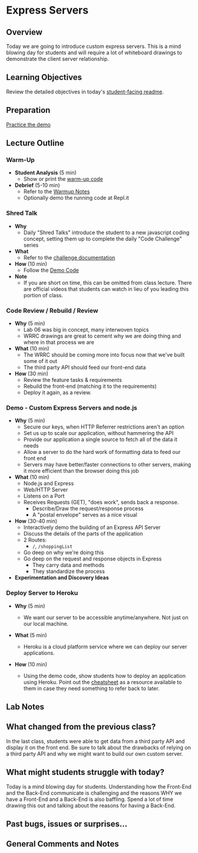 # Express Servers

## Overview

Today we are going to introduce custom express servers. This is a mind blowing day for students and will require a lot of whiteboard drawings to demonstrate the client server relationship. 

## Learning Objectives

Review the detailed objectives in today's [student-facing readme](../README.md).

## Preparation

[Practice the demo](../demo)

## Lecture Outline

### Warm-Up

- **Student Analysis** (5 min)
  - Show or print the [warm-up code](../warm-up/warm-up.md)
- **Debrief** (5-10 min)
  - Refer to the [Warmup Notes](../warm-up/NOTES.md)
  - Optionally demo the running code at Repl.it

### Shred Talk

- **Why**
  - Daily "Shred Talks" introduce the student to a new javascript coding concept, setting them up to complete the daily "Code Challenge" series
- **What**
  - Refer to the [challenge documentation](../challenges/README.md)
- **How** (10 min)
  - Follow the [Demo Code](../challenges/DEMO.md)
- **Note**
  - If you are short on time, this can be omitted from class lecture. There are official videos that students can watch in lieu of you leading this portion of class.

### Code Review / Rebuild / Review

- **Why** (5 min)
  - Lab 06 was big in concept, many interwoven topics
  - WRRC drawings are great to cement why we are doing thing and where in that process we are
- **What** (10 min)
  - The WRRC should be coming more into focus now that we've built some of it out
  - The third party API should feed our front-end data
- **How** (30 min)
  - Review the feature tasks & requirements
  - Rebuild the front-end (matching it to the requirements)
  - Deploy it again, as a review.

### Demo - Custom Express Servers and node.js

- **Why** (5 min)
  - Secure our keys, when HTTP Referrer restrictions aren't an option
  - Set us up to scale our application, without hammering the API
  - Provide our application a single source to fetch all of the data it needs
  - Allow a server to do the hard work of formatting data to feed our front end
  - Servers may have better/faster connections to other servers, making it more efficient than the browser doing this job
- **What** (10 min)
  - Node.js and Express
  - Web/HTTP Server
  - Listens on a Port
  - Receives Requests (GET), "does work", sends back a response.
    - Describe/Draw the request/response process
    - A "postal envelope" serves as a nice visual
- **How** (30-40 min)
  - Interactively demo the building of an Express API Server
  - Discuss the details of the parts of the application
  - 2 Routes:
    - `/`, `/shoppingList`
  - Go deep on why we're doing this
  - Go deep on the request and response objects in Express
    - They carry data and methods
    - They standardize the process
- **Experimentation and Discovery Ideas**

### Deploy Server to Heroku

- **Why** (5 min)
  - We want our server to be accessible anytime/anywhere. Not just on our local machine.

- **What** (5 min)
  - Heroku is a cloud platform service where we can deploy our server applications.

- **How** (10 min)
  - Using the demo code, show students how to deploy an application using Heroku. Point out the [cheatsheet](../cheatsheets/heroku.md) as a resource available to them in case they need something to refer back to later.

## Lab Notes

## What changed from the previous class?

In the last class, students were able to get data from a third party API and display it on the front end. Be sure to talk about the drawbacks of relying on a third party API and why we might want to build our own custom server. 

## What might students struggle with today?

Today is a mind blowing day for students. Understanding how the Front-End and the Back-End communicate is challenging and the reasons WHY we have a Front-End and a Back-End is also baffling. Spend a lot of time drawing this out and talking about the reasons for having a Back-End.

## Past bugs, issues or surprises...

## General Comments and Notes
